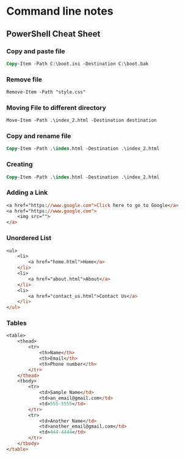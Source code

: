 # Command line notes
## PowerShell Cheat Sheet

### Copy and paste file
```ps
Copy-Item -Path C:\boot.ini -Destination C:\boot.bak
```
### Remove file 
```ps
Remove-Item -Path "style.css"
```
### Moving File to different directory
```ps
Move-Item -Path .\index_2.html -Destination destination
```
### Copy and rename file
```ps
Copy-Item -Path .\index.html -Destination .\index_2.html
```
### Creating
```ps
Copy-Item -Path .\index.html -Destination .\index_2.html
```
### Adding a Link
```ps
<a href="https://www.google.com">Click here to go to Google</a>
<a href="https://www.google.com">
    <img src="">
</a>
```
### Unordered List
```ps
<ul>
    <li>
        <a href="home.html">Home</a>
    </li>
    <li>
        <a href="about.html">About</a>
    </li>
    <li>
        <a href="contact_us.html">Contact Us</a>
    </li>
</ul>
```
### Tables
```ps
<table>
    <thead>
        <tr>
            <th>Name</th>
            <th>Email</th>
            <th>Phone number</th>
        </tr>
    </thead>
    <tbody>
        <tr>
            <td>Sample Name</td>
            <td>an_email@gmail.com</td>
            <td>555-5555</td>
        </tr>
        <tr>
            <td>Another Name</td>
            <td>another_email@gmail.com</td>
            <td>444-4444</td>
        </tr>
    </tbody>
</table>
```

